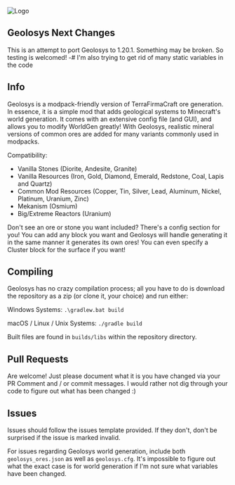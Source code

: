 ![Logo](https://raw.githubusercontent.com/oitsjustjose/Geolosys/master/Geolosys%20Logo.png)

## Geolosys Next Changes

This is an attempt to port Geolosys to 1.20.1. Something may be broken. So testing is welcomed!
-# I'm also trying to get rid of many static variables in the code

## Info

Geolosys is a modpack-friendly version of TerraFirmaCraft ore generation. In essence, it is a simple mod that adds geological systems to Minecraft's world generation. It comes with an extensive config file (and GUI), and allows you to modify WorldGen greatly! With Geolosys, realistic mineral versions of common ores are added for many variants commonly used in modpacks.

Compatibility:

- Vanilla Stones (Diorite, Andesite, Granite)
- Vanilla Resources (Iron, Gold, Diamond, Emerald, Redstone, Coal, Lapis and Quartz)
- Common Mod Resources (Copper, Tin, Silver, Lead, Aluminum, Nickel, Platinum, Uranium, Zinc)
- Mekanism (Osmium)
- Big/Extreme Reactors (Uranium)

Don't see an ore or stone you want included? There's a config section for you! You can add any block you want and Geolosys will handle generating it in the same manner it generates its own ores! You can even specify a Cluster block for the surface if you want!

## Compiling

Geolosys has no crazy compilation process; all you have to do is download the repository as a zip (or clone it, your choice) and run either:

Windows Systems:
`.\gradlew.bat build`

macOS / Linux / Unix Systems:
`./gradle build`

Built files are found in `builds/libs` within the repository directory.

## Pull Requests

Are welcome! Just please document what it is you have changed via your PR Comment and / or commit messages. I would rather not dig through your code to figure out what has been changed :)

## Issues

Issues should follow the issues template provided. If they don't, don't be surprised if the issue is marked invalid.

For issues regarding Geolosys world generation, include both `geolosys_ores.json` as well as `geolosys.cfg`. It's impossible to figure out what the exact case is for world generation if I'm not sure what variables have been changed.
